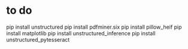 # to do 

pip install unstructured
pip install pdfminer.six
pip install pillow_heif
pip install matplotlib
pip install unstructured_inference
pip install unstructured_pytesseract